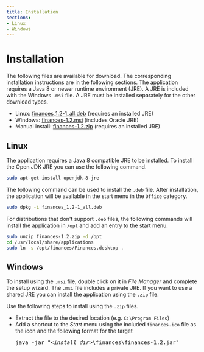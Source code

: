 ```yaml
---
title: Installation
sections:
- Linux
- Windows
---
```

# Installation

The following files are available for download.  The corresponding installation
instructions are in the following sections.  The application requires a Java 8
or newer runtime environment (JRE).  A JRE is included with the Windows `.msi`
file.  A JRE must be installed separately for the other download types.

* Linux: [finances_1.2-1_all.deb](https://github.com/jonestimd/finances/releases/download/v1.2/finances_1.2-1_all.deb)
  (requires an installed JRE)
* Windows: [finances-1.2.msi](https://github.com/jonestimd/finances/releases/download/v1.2/finances-1.2.msi)
  (includes Oracle JRE)
* Manual install: [finances-1.2.zip](https://github.com/jonestimd/finances/releases/download/v1.2/finances-1.2.zip)
  (requires an installed JRE)

## Linux
The application requires a Java 8 compatible JRE to be installed.
To install the Open JDK JRE you can use the following command.
```sh
sudo apt-get install openjdk-8-jre
```

The following command can be used to install the `.deb` file.  After installation,
the application will be available in the start menu in the `Office` category.
```sh
sudo dpkg -i finances_1.2-1_all.deb
```

For distributions that don't support `.deb` files, the following commands
will install the application in `/opt` and add an entry to the start menu.
```sh
sudo unzip finances-1.2.zip -d /opt
cd /usr/local/share/applications
sudo ln -s /opt/finances/Finances.desktop .
```

## Windows
To install using the `.msi` file, double click on it in *File Manager* and
complete the setup wizard.  The `.msi` file includes a private JRE.
If you want to use a shared JRE you can install the application using
the `.zip` file.

Use the following steps to install using the `.zip` files.
* Extract the file to the desired location (e.g. `C:\Program Files`)
* Add a shortcut to the *Start* menu using the included `finances.ico`
  file as the icon and the following format for the target
  <pre class="highlight">
  java -jar "<em>&lt;install dir&gt;</em>\finances\finances-1.2.jar"
  </pre>